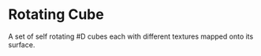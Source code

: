 # Rotating Cube
A set of self rotating #D cubes each with different textures mapped onto its surface.
